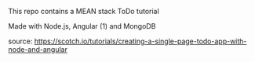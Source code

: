 This repo contains a  MEAN stack ToDo tutorial

Made with Node.js, Angular (1) and MongoDB

source: https://scotch.io/tutorials/creating-a-single-page-todo-app-with-node-and-angular
